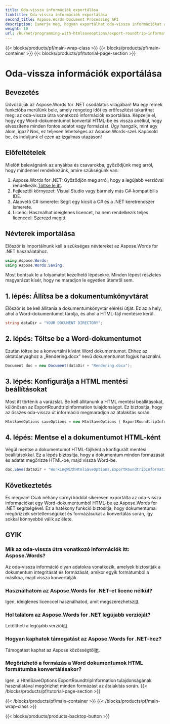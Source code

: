 ```yaml
---
title: Oda-vissza információk exportálása
linktitle: Oda-vissza információk exportálása
second_title: Aspose.Words Document Processing API
description: Ismerje meg, hogyan exportálhat oda-vissza információkat az Aspose.Words for .NET használatával. A konvertálás során megőrzi a dokumentum integritását és formázását.
weight: 10
url: /hu/net/programming-with-htmlsaveoptions/export-roundtrip-information/
---
```


{{< blocks/products/pf/main-wrap-class >}}
{{< blocks/products/pf/main-container >}}
{{< blocks/products/pf/tutorial-page-section >}}

# Oda-vissza információk exportálása

## Bevezetés

Üdvözöljük az Aspose.Words for .NET csodálatos világában! Ma egy remek funkcióba merülünk bele, amely rengeteg időt és erőfeszítést takaríthat meg: az oda-vissza útra vonatkozó információk exportálása. Képzelje el, hogy egy Word-dokumentumot konvertál HTML-be és vissza anélkül, hogy elveszítene minden fontos adatot vagy formázást. Úgy hangzik, mint egy álom, igaz? Nos, ez teljesen lehetséges az Aspose.Words-szel. Kapcsold be, és induljunk el ezen az izgalmas utazáson!

## Előfeltételek

Mielőtt belevágnánk az anyákba és csavarokba, győződjünk meg arról, hogy mindennel rendelkezünk, amire szükségünk van:

1.  Aspose.Words for .NET: Győződjön meg arról, hogy a legújabb verzióval rendelkezik.[Töltse le itt](https://releases.aspose.com/words/net/).
2. Fejlesztői környezet: Visual Studio vagy bármely más C#-kompatibilis IDE.
3. Alapvető C# ismerete: Segít egy kicsit a C# és a .NET keretrendszer ismerete.
4. Licenc: Használhat ideiglenes licencet, ha nem rendelkezik teljes licenccel. Szerezd meg[itt](https://purchase.aspose.com/temporary-license/).

## Névterek importálása

Először is importálnunk kell a szükséges névtereket az Aspose.Words for .NET használatához.

```csharp
using Aspose.Words;
using Aspose.Words.Saving;
```

Most bontsuk le a folyamatot kezelhető lépésekre. Minden lépést részletes magyarázat kísér, hogy ne maradjon le egyetlen ütemről sem.

## 1. lépés: Állítsa be a dokumentumkönyvtárat

Először is be kell állítania a dokumentumkönyvtár elérési útját. Ez az a hely, ahol a Word-dokumentumot tárolja, és ahol a HTML-fájl mentésre kerül.

```csharp
string dataDir = "YOUR DOCUMENT DIRECTORY";
```

## 2. lépés: Töltse be a Word-dokumentumot

Ezután töltse be a konvertálni kívánt Word dokumentumot. Ehhez az oktatóanyaghoz a „Rendering.docx” nevű dokumentumot fogjuk használni.

```csharp
Document doc = new Document(dataDir + "Rendering.docx");
```

## 3. lépés: Konfigurálja a HTML mentési beállításokat

Most itt történik a varázslat. Be kell állítanunk a HTML mentési beállításokat, különösen az ExportRoundtripInformation tulajdonságot. Ez biztosítja, hogy az összes oda-vissza út információ megmaradjon az átalakítás során.

```csharp
HtmlSaveOptions saveOptions = new HtmlSaveOptions { ExportRoundtripInformation = true };
```

## 4. lépés: Mentse el a dokumentumot HTML-ként

Végül mentse a dokumentumot HTML-fájlként a konfigurált mentési beállításokkal. Ez a lépés biztosítja, hogy a dokumentum minden formázását és adatát megőrizze HTML-be, majd vissza Word-be.

```csharp
doc.Save(dataDir + "WorkingWithHtmlSaveOptions.ExportRoundtripInformation.html", saveOptions);
```

## Következtetés

És megvan! Csak néhány sornyi kóddal sikeresen exportálta az oda-vissza információkat egy Word-dokumentumból HTML-be az Aspose.Words for .NET segítségével. Ez a hatékony funkció biztosítja, hogy dokumentumai megőrizzék sértetlenségüket és formázásukat a konvertálás során, így sokkal könnyebbé válik az élete.

## GYIK

### Mik az oda-vissza útra vonatkozó információk itt: Aspose.Words?
Az oda-vissza információ olyan adatokra vonatkozik, amelyek biztosítják a dokumentum integritását és formázását, amikor egyik formátumból a másikba, majd vissza konvertálják.

### Használhatom az Aspose.Words for .NET-et licenc nélkül?
Igen, ideiglenes licenccel használhatod, amit megszerezhetsz[itt](https://purchase.aspose.com/temporary-license/).

### Hol találom az Aspose.Words for .NET legújabb verzióját?
 Letöltheti a legújabb verziót[itt](https://releases.aspose.com/words/net/).

### Hogyan kaphatok támogatást az Aspose.Words for .NET-hez?
 Támogatást kaphat az Aspose közösségtől[itt](https://forum.aspose.com/c/words/8).

### Megőrizhető a formázás a Word dokumentumok HTML formátumba konvertálásakor?
Igen, a HtmlSaveOptions ExportRoundtripInformation tulajdonságának használatával megőrizhet minden formázást az átalakítás során.
{{< /blocks/products/pf/tutorial-page-section >}}

{{< /blocks/products/pf/main-container >}}
{{< /blocks/products/pf/main-wrap-class >}}

{{< blocks/products/products-backtop-button >}}
